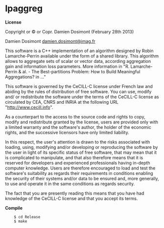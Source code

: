 lpaggreg
======

__License__

Copyright or © or Copr. Damien Dosimont (February 28th 2013)

Damien Dosimont <damien.dosimont@imag.fr> 

This software is a C++ implementation of an algorithm designed by Robin 
Lamarche-Perrin available under the form of a shared library. This algorithm 
allows to aggregate sets of scalar or vector data, according aggregation 
gain and information loss parameters.
More information in "R. Lamarche-Perrin & al. - The Best-partitions Problem: 
How to Build Meaningful Aggregations? in ..."

This software is governed by the CeCILL-C license under French law and
abiding by the rules of distribution of free software. You can use, modify
and/ or redistribute the software under the terms of the CeCILL-C license as
circulated by CEA, CNRS and INRIA at the following URL
"http://www.cecill.info".

As a counterpart to the access to the source code and rights to copy, modify
and redistribute granted by the license, users are provided only with a
limited warranty and the software's author, the holder of the economic
rights, and the successive licensors have only limited liability.

In this respect, the user's attention is drawn to the risks associated with
loading, using, modifying and/or developing or reproducing the software by
the user in light of its specific status of free software, that may mean that
it is complicated to manipulate, and that also therefore means that it is
reserved for developers and experienced professionals having in-depth
computer knowledge. Users are therefore encouraged to load and test the
software's suitability as regards their requirements in conditions enabling
the security of their systems and/or data to be ensured and, more generally,
to use and operate it in the same conditions as regards security.

The fact that you are presently reading this means that you have had
knowledge of the CeCILL-C license and that you accept its terms.

__Compile__

		$ cd Release
		$ make



